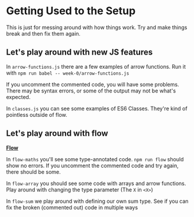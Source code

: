 # Getting Used to the Setup

This is just for messing around with how things work.
Try and make things break and then fix them again.

## Let's play around with new JS features

In `arrow-functions.js` there are a few examples of arrow functions.
Run it with `npm run babel -- week-0/arrow-functions.js`

If you uncomment the commented code,
you will have some problems.
There may be syntax errors,
or some of the output may not be what's expected.

In `classes.js` you can see some examples of ES6 Classes.
They're kind of pointless outside of flow.

## Let's play around with flow

**[Flow](https://flowtype.org/)**

In `flow-maths` you'll see some type-annotated code.
`npm run flow` should show no errors.
If you uncomment the commented code and try again,
there should be some.

In `flow-array` you should see some code with arrays and arrow functions.
Play around with changing the type parameter (The `X` in `<X>`)

In `flow-sum` we play around with defining our own sum type.
See if you can fix the broken (commented out) code in multiple ways

